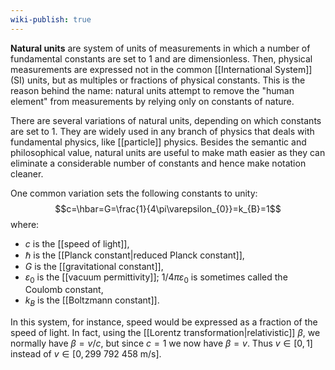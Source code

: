 ```yaml
---
wiki-publish: true
---
```

**Natural units** are system of units of measurements in which a number of fundamental constants are set to 1 and are dimensionless. Then, physical measurements are expressed not in the common [[International System]] (SI) units, but as multiples or fractions of physical constants. This is the reason behind the name: natural units attempt to remove the "human element" from measurements by relying only on constants of nature.

There are several variations of natural units, depending on which constants are set to 1. They are widely used in any branch of physics that deals with fundamental physics, like [[particle]] physics. Besides the semantic and philosophical value, natural units are useful to make math easier as they can eliminate a considerable number of constants and hence make notation cleaner.

One common variation sets the following constants to unity:
$$c=\hbar=G=\frac{1}{4\pi\varepsilon_{0}}=k_{B}=1$$
where:
- $c$ is the [[speed of light]],
- $\hbar$ is the [[Planck constant|reduced Planck constant]],
- $G$ is the [[gravitational constant]],
- $\varepsilon_{0}$ is the [[vacuum permittivity]]; $1/4\pi \varepsilon_{0}$ is sometimes called the Coulomb constant,
- $k_{B}$ is the [[Boltzmann constant]].

In this system, for instance, speed would be expressed as a fraction of the speed of light. In fact, using the [[Lorentz transformation|relativistic]] $\beta$, we normally have $\beta=v/c$, but since $c=1$ we now have $\beta=v$. Thus $v\in[0,1]$ instead of $v\in[0,299\ 792\ 458\text{ m/s}]$.